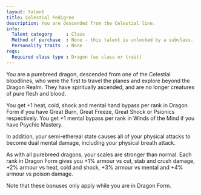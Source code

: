 ```yaml
---
layout: talent
title: Celestial Pedigree
description: You are descended from the Celestial line.
info:
  Talent category     : Class
  Method of purchase  : None - this talent is unlocked by a subclass.
  Personality traits  : None
reqs:
  Required class type : Dragon (as class or trait)
---
```


You are a purebreed dragon, descended from one of the Celestial bloodlines, who were the first to travel the planes and explore beyond the Dragon Realm. They have spiritually ascended, and are no longer creatures of pure flesh and blood.

You get +1 heat, cold, shock and mental hand bypass per rank in Dragon Form if you have Great Burn, Great Freeze, Great Shock or Psionics respectively. You get +1 mental bypass per rank in Winds of the Mind if you have Psychic Mastery.

In addition, your semi-ethereal state causes all of your physical attacks to become dual mental damage, including your physical breath attack.

As with all purebreed dragons, your scales are stronger than normal. Each rank in Dragon Form gives you +1% armour vs cut, stab and crush damage, +2% armour vs heat, cold and shock, +3% armour vs mental and +4% armour vs poison damage.

Note that these bonuses only apply while you are in Dragon Form.